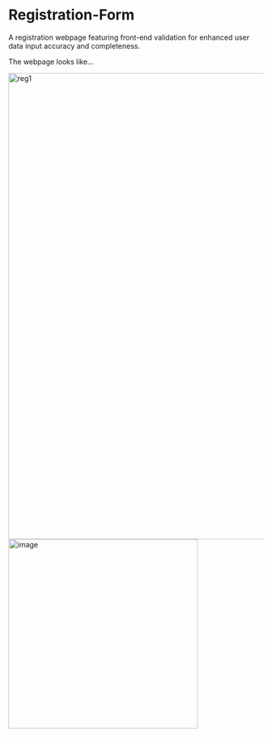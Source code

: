 # Registration-Form
A registration webpage featuring front-end validation for enhanced user data input accuracy and completeness.

The webpage looks like...

<img width="921" alt="reg1" src="https://github.com/varshini1809/Registration-Form/assets/109849338/3a7c5d62-a50c-4988-80e5-06f7f32ddc7d">

<img width="374" alt="image" src="https://github.com/varshini1809/Registration-Form/assets/109849338/606af684-3f5c-4d1c-907f-926af00fc621">
